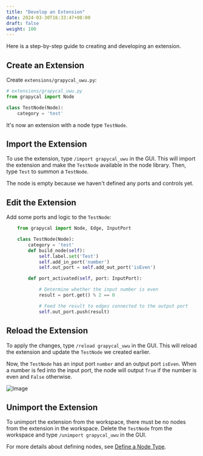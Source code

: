 ```yaml
---
title: "Develop an Extension"
date: 2024-03-30T16:33:47+08:00
draft: false
weight: 100
---
```


Here is a step-by-step guide to creating and developing an extension.

## Create an Extension

Create `extensions/grapycal_uwu.py`:

```python
# extensions/grapycal_uwu.py
from grapycal import Node

class TestNode(Node):
    category = 'test'
```

It's now an extension with a node type `TestNode`.

## Import the Extension

To use the extension, type `/import grapycal_uwu` in the GUI. This will import the extension and make the `TestNode` available in the node library. Then, type `Test` to summon a `TestNode`.

The node is empty because we haven't defined any ports and controls yet.

## Edit the Extension

Add some ports and logic to the `TestNode`:

```python
    from grapycal import Node, Edge, InputPort

    class TestNode(Node):
        category = 'test'
        def build_node(self):
            self.label.set('Test')
            self.add_in_port('number')
            self.out_port = self.add_out_port('isEven')

        def port_activated(self, port: InputPort):

            # Determine whether the input number is even
            result = port.get() % 2 == 0

            # Feed the result to edges connected to the output port
            self.out_port.push(result)
```

## Reload the Extension

To apply the changes, type `/reload grapycal_uwu` in the GUI. This will reload the extension and update the `TestNode` we created earlier.

Now, the `TestNode` has an input port `number` and an output port `isEven`. When a number is fed into the input port, the node will output `True` if the number is even and `False` otherwise.

![Image](https://i.imgur.com/nN4g9o1.png)

## Unimport the Extension

To unimport the extension from the workspace, there must be no nodes from the extension in the workspace. Delete the `TestNode` from the workspace and type `/unimport grapycal_uwu` in the GUI.

For more details about defining nodes, see [Define a Node Type](./define_a_node_type).